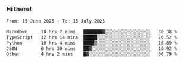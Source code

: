 ### Hi there!

<!--START_SECTION:waka-->

```txt
From: 15 June 2025 - To: 15 July 2025

Markdown     18 hrs 7 mins   ███████▓░░░░░░░░░░░░░░░░░   30.38 %
TypeScript   12 hrs 14 mins  █████░░░░░░░░░░░░░░░░░░░░   20.52 %
Python       10 hrs 4 mins   ████▒░░░░░░░░░░░░░░░░░░░░   16.89 %
JSON         6 hrs 30 mins   ██▓░░░░░░░░░░░░░░░░░░░░░░   10.92 %
Other        4 hrs 2 mins    █▓░░░░░░░░░░░░░░░░░░░░░░░   06.79 %
```

<!--END_SECTION:waka-->

